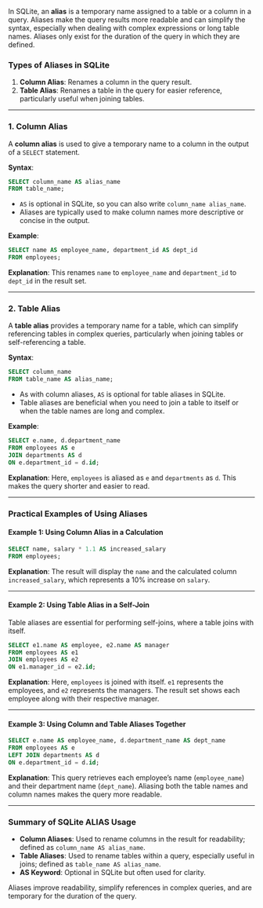 In SQLite, an **alias** is a temporary name assigned to a table or a column in a query. Aliases make the query results more readable and can simplify the syntax, especially when dealing with complex expressions or long table names. Aliases only exist for the duration of the query in which they are defined.

### Types of Aliases in SQLite

1. **Column Alias**: Renames a column in the query result.
2. **Table Alias**: Renames a table in the query for easier reference, particularly useful when joining tables.

---

### 1. Column Alias

A **column alias** is used to give a temporary name to a column in the output of a `SELECT` statement.

**Syntax**:
```sql
SELECT column_name AS alias_name
FROM table_name;
```

- `AS` is optional in SQLite, so you can also write `column_name alias_name`.
- Aliases are typically used to make column names more descriptive or concise in the output.

**Example**:
```sql
SELECT name AS employee_name, department_id AS dept_id
FROM employees;
```

**Explanation**: This renames `name` to `employee_name` and `department_id` to `dept_id` in the result set.

---

### 2. Table Alias

A **table alias** provides a temporary name for a table, which can simplify referencing tables in complex queries, particularly when joining tables or self-referencing a table.

**Syntax**:
```sql
SELECT column_name
FROM table_name AS alias_name;
```

- As with column aliases, `AS` is optional for table aliases in SQLite.
- Table aliases are beneficial when you need to join a table to itself or when the table names are long and complex.

**Example**:
```sql
SELECT e.name, d.department_name
FROM employees AS e
JOIN departments AS d
ON e.department_id = d.id;
```

**Explanation**: Here, `employees` is aliased as `e` and `departments` as `d`. This makes the query shorter and easier to read.

---

### Practical Examples of Using Aliases

#### Example 1: Using Column Alias in a Calculation

```sql
SELECT name, salary * 1.1 AS increased_salary
FROM employees;
```

**Explanation**: The result will display the `name` and the calculated column `increased_salary`, which represents a 10% increase on `salary`.

---

#### Example 2: Using Table Alias in a Self-Join

Table aliases are essential for performing self-joins, where a table joins with itself.

```sql
SELECT e1.name AS employee, e2.name AS manager
FROM employees AS e1
JOIN employees AS e2
ON e1.manager_id = e2.id;
```

**Explanation**: Here, `employees` is joined with itself. `e1` represents the employees, and `e2` represents the managers. The result set shows each employee along with their respective manager.

---

#### Example 3: Using Column and Table Aliases Together

```sql
SELECT e.name AS employee_name, d.department_name AS dept_name
FROM employees AS e
LEFT JOIN departments AS d
ON e.department_id = d.id;
```

**Explanation**: This query retrieves each employee’s name (`employee_name`) and their department name (`dept_name`). Aliasing both the table names and column names makes the query more readable.

---

### Summary of SQLite ALIAS Usage

- **Column Aliases**: Used to rename columns in the result for readability; defined as `column_name AS alias_name`.
- **Table Aliases**: Used to rename tables within a query, especially useful in joins; defined as `table_name AS alias_name`.
- **AS Keyword**: Optional in SQLite but often used for clarity.
  
Aliases improve readability, simplify references in complex queries, and are temporary for the duration of the query.
